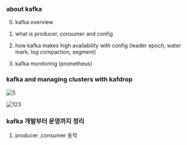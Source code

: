 ### about kafka

0. kafka overview

1. what is producer, consumer and config

2. how kafka makes high availability with config (leader epoch, water mark, log compaction, segment)

3. kafka monitoring (prometheus)

### kafka and managing clusters with kafdrop
![5](https://github.com/OwenKimcertified/kafka/assets/99598620/73f8ddc4-8e8c-4f38-9535-c1ca887b25fc)

![123](https://github.com/OwenKimcertified/kafka/assets/99598620/5188c704-0743-4ea1-9457-1bb508b34e6f)


### kafka 개발부터 운영까지 정리

1. producer ,consumer 동작

